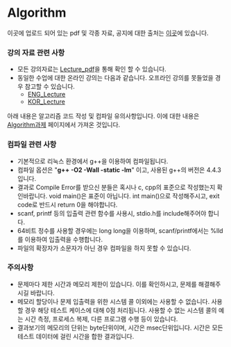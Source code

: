 # Algorithm

이곳에 업로드 되어 있는 pdf 및 각종 자료, 공지에 대한 출처는 [이곳](http://isa.hanyang.ac.kr/)에 있습니다.

### 강의 자료 관련 사항

- 모든 강의자료는 [Lecture_pdf](https://github.com/PineApple777/2016_2_2_study/tree/master/algorithm/Lecture_pdf)을 통해 확인 할 수 있습니다.
- 동일한 수업에 대한 온라인 강의는 다음과 같습니다. 오프라인 강의를 못들었을 경우 참고할 수 있습니다.
  - [ENG_Lecture](https://www.youtube.com/watch?v=6VbqrQXRr3A&index=1&list=PLSN_PltQeOyiJ2ns7y4LvZJaS5yiF_DSy)
  - [KOR_Lecture](https://www.youtube.com/watch?v=ScX2GklClQA&list=PLSN_PltQeOyhVHpyZusAtOietiPT0wYF7&index=9)

아래 내용은 알고리즘 코드 작성 및 컴파일 유의사항입니다. 이에 대한 내용은 [Algorithm과제](http://isa.hanyang.ac.kr:8080/) 페이지에서 가져온 것입니다. 

### 컴파일 관련 사항

- 기본적으로 리눅스 환경에서 g++을 이용하여 컴파일됩니다.
- 컴파일 옵션은 "**g++ -O2 -Wall -static -lm**" 이고, 사용된 g++의 버전은 4.4.3입니다.
- 결과로 Compile Error를 받으신 분들은 혹시나 c, cpp의 표준으로 작성했는지 확인바랍니다. void main()은 표준이 아닙니다. int main()으로 작성해주시고, exit code로 반드시 return 0을 해야합니다.
- scanf, printf 등의 입출력 관련 함수를 사용시, stdio.h를 include해주어야 합니다.
- 64비트 정수를 사용할 경우에는 long long을 이용하며, scanf/printf에서는 %lld를 이용하여 입출력을 수행합니다.
- 파일의 확장자가 소문자가 아닌 경우 컴파일을 하지 못할 수 있습니다.

### 주의사항

- 문제마다 제한 시간과 메모리 제한이 있습니다. 이를 확인하시고, 문제를 해결해주시길 바랍니다.
- 메모리 할당이나 문제 입출력을 위한 시스템 콜 이외에는 사용할 수 없습니다. 사용할 경우 해당 테스트 케이스에 대해 0점 처리됩니다. 사용할 수 없는 시스템 콜의 예는 시간 측정, 프로세스 복제, 다른 프로그램 수행 등이 있습니다.
- 결과보기의 메모리의 단위는 byte단위이며, 시간은 msec단위입니다. 시간은 모든 테스트 데이터에 걸린 시간을 합한 결과입니다.
